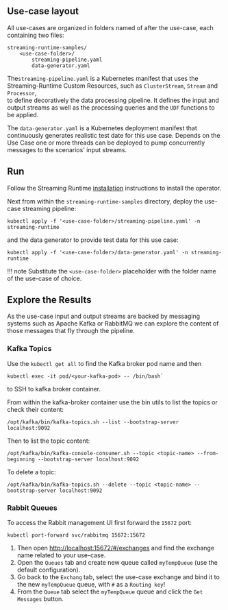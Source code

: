 
## Use-case layout

All use-cases are organized in folders named of after the use-case, each containing two files:

    streaming-runtime-samples/
        <use-case-folder>/
            streaming-pipeline.yaml 
            data-generator.yaml

The`streaming-pipeline.yaml` is a Kubernetes manifest that uses the Streaming-Runtime Custom Resources, such as `ClusterStream`, `Stream` and `Processor`,  
to define decoratively the data processing pipeline.
It defines the input and output streams as well as the processing queries and the `UDF` functions to be applied.

The `data-generator.yaml` is a Kubernetes deployment manifest that continuously generates realistic test date for this use case. 
Depends on the Use Case one or more threads can be deployed to pump concurrently messages to the scenarios' input streams.

## Run

Follow the Streaming Runtime [installation](../install.md) instructions to install the operator.

Next from within the `streaming-runtime-samples` directory, deploy the use-case streaming pipeline:

```shell
kubectl apply -f '<use-case-folder>/streaming-pipeline.yaml' -n streaming-runtime
```

and the data generator to provide test data for this use case:
```shell
kubectl apply -f '<use-case-folder>/data-generator.yaml' -n streaming-runtime
```

!!! note
    Substitute the `<use-case-folder>` placeholder with the folder name of the use-case of choice.


## Explore the Results

As the use-case input and output streams are backed by messaging systems such as Apache Kafka or RabbitMQ we can explore the content of those messages that fly through the pipeline.  

### Kafka Topics
Use the `kubectl get all` to find the Kafka broker pod name and then
```shell
kubectl exec -it pod/<your-kafka-pod> -- /bin/bash`
```
to SSH to kafka broker container.

From within the kafka-broker container use the bin utils to list the topics or check their content:

```shell
/opt/kafka/bin/kafka-topics.sh --list --bootstrap-server localhost:9092
```

Then to list the topic content:
```shell
/opt/kafka/bin/kafka-console-consumer.sh --topic <topic-name> --from-beginning --bootstrap-server localhost:9092
```

To delete a topic:
```shell
/opt/kafka/bin/kafka-topics.sh --delete --topic <topic-name> --bootstrap-server localhost:9092
```

### Rabbit Queues

To access the Rabbit management UI first forward the `15672` port:
```shell
kubectl port-forward svc/rabbitmq 15672:15672
```

1. Then open [http://localhost:15672/#/exchanges](http://localhost:15672/#/exchanges) and find the exchange name related to your use-case.
2. Open the `Queues` tab and create new queue called `myTempQueue` (use the default configuration).
3. Go back to the `Exchang` tab, select the use-case exchange and bind it to the new `myTempQueue` queue, with `#` as a `Routing key`!
4. From the `Queue` tab select the `myTempQueue` queue and click the `Get Messages` button.
